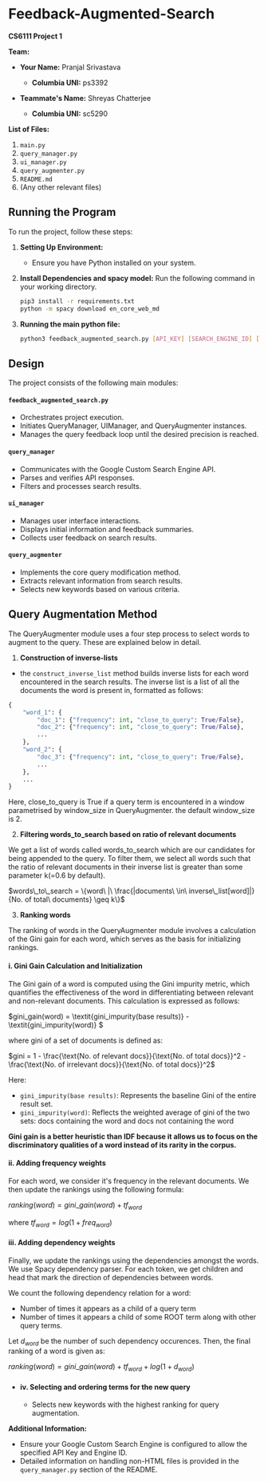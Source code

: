 # Feedback-Augmented-Search
**CS6111 Project 1**

**Team:**

- **Your Name:** Pranjal Srivastava
  - **Columbia UNI:** ps3392

- **Teammate's Name:** Shreyas Chatterjee
  - **Columbia UNI:** sc5290

**List of Files:**
1. `main.py`
2. `query_manager.py`
3. `ui_manager.py`
4. `query_augmenter.py`
5. `README.md`
6. (Any other relevant files)

## Running the Program

To run the project, follow these steps:

1. **Setting Up Environment:**
   - Ensure you have Python installed on your system.

2. **Install Dependencies and spacy model:**
   Run the following command in your working directory.
    ```bash
    pip3 install -r requirements.txt
    python -m spacy download en_core_web_md

3. **Running the main python file:**
    ```bash
    python3 feedback_augmented_search.py [API_KEY] [SEARCH_ENGINE_ID] [TARGET_PRECISION] [INITIAL_QUERY]


## Design

The project consists of the following main modules:

#### `feedback_augmented_search.py`

- Orchestrates project execution.
- Initiates QueryManager, UIManager, and QueryAugmenter instances.
- Manages the query feedback loop until the desired precision is reached.

#### `query_manager`

- Communicates with the Google Custom Search Engine API.
- Parses and verifies API responses.
- Filters and processes search results.

#### `ui_manager`

- Manages user interface interactions.
- Displays initial information and feedback summaries.
- Collects user feedback on search results.

#### `query_augmenter`

- Implements the core query modification method.
- Extracts relevant information from search results.
- Selects new keywords based on various criteria.


## Query Augmentation Method

The QueryAugmenter module uses a four step process to select words to augment to the query. These are explained below in detail.

1. **Construction of inverse-lists**
-  the `construct_inverse_list` method builds inverse lists for each word encountered in the search results. The inverse list is a list of all the documents the word is present in, formatted as follows:

```python
{
    "word_1": {
        "doc_1": {"frequency": int, "close_to_query": True/False},
        "doc_2": {"frequency": int, "close_to_query": True/False},
        ...
    },
    "word_2": {
        "doc_3": {"frequency": int, "close_to_query": True/False},
        ...
    },
    ...
}
```
Here, close_to_query is True if a query term is encountered in a window parametrised by window_size in QueryAugmenter. the default window_size is 2.

2. **Filtering words_to_search based on ratio of relevant documents**

 We get a list of words called words_to_search which are our candidates for being appended to the query. To filter them, we select all words such that the ratio of relevant documents in their inverse list is greater than some parameter k(=0.6 by default).

$words\_to\_search = \{word\ |\ \frac{|documents\ \in\ inverse\_list[word]|}{No. of total\ documents} \geq k\}$

3. **Ranking words**

The ranking of words in the QueryAugmenter module involves a calculation of the Gini gain for each word, which serves as the basis for initializing rankings.

#### i. Gini Gain Calculation and Initialization

The Gini gain of a word is computed using the Gini impurity metric, which quantifies the effectiveness of the word in differentiating between relevant and non-relevant documents. This calculation is expressed as follows:

$gini\_gain(word) = \textit{gini$\_$impurity(base results)} - \textit{gini$\_$impurity(word)} $

where gini of a set of documents is defined as: 

$gini = 1 - \frac{\text{No. of relevant docs}}{\text{No. of total docs}}^2 - \frac{\text{No. of irrelevant docs}}{\text{No. of total docs}}^2$

 Here:
 - `gini_impurity(base results)`: Represents the baseline Gini of the entire result set.
 -  `gini_impurity(word)`: Reflects the weighted average of gini of the two sets: docs containing the word and docs not containing the word

**Gini gain is a better heuristic than IDF because it allows us to focus on the discriminatory qualities of a word instead of its rarity in the corpus.**

#### ii. Adding frequency weights
For each word, we consider it's frequency in the relevant documents. We then update the rankings using the following formula:

$ranking(word) = gini\_gain(word) + tf_{word}$ 

where $tf_{word} = log(1+freq_{word})$

#### iii. Adding dependency weights
Finally, we update the rankings using the dependencies amongst the words. We use Spacy dependency parser. For each token, we get children and head that mark the direction of dependencies between words.

We count the following dependency relation for a word:
    
- Number of times it appears as a child of a query term
- Number of times it appears a child of some ROOT term along with other query terms.

Let $d_{word}$ be the number of such dependency occurences. Then, the final ranking of a word is given as:

$ranking(word) = gini\_gain(word) + tf_{word} + log(1+d_{word})$


- #### iv. Selecting and ordering terms for the new query
   - Selects new keywords with the highest ranking for query augmentation.
<!-- 
**Google Custom Search Engine API Key and Engine ID:**
- **API Key:** [Your API Key]
- **Engine ID:** [Your Engine ID] -->

**Additional Information:**
- Ensure your Google Custom Search Engine is configured to allow the specified API Key and Engine ID.
- Detailed information on handling non-HTML files is provided in the `query_manager.py` section of the README.

